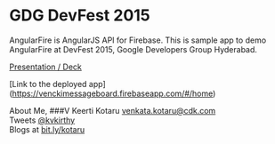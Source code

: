 # GDG DevFest 2015

AngularFire is AngularJS API for Firebase. This is sample app to demo AngularFire at DevFest 2015, Google Developers Group Hyderabad.

[Presentation / Deck](https://docs.google.com/presentation/d/1FL8q7611hgItucMVmPqqYNz3h99AhO9WrMouf44UM30/edit#slide=id.gc6f8badac_0_39)

[Link to the deployed app]
(https://venckimessageboard.firebaseapp.com/#/home)

About Me,
###V Keerti Kotaru
venkata.kotaru@cdk.com  
Tweets [@kvkirthy](http://twitter.com/kvkirthy)  
Blogs at [bit.ly/kotaru](http://bit.ly/kotaru)

